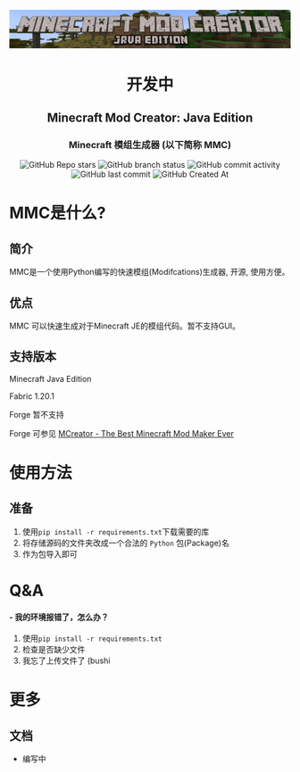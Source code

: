 <div align="center">

![logo](Github-assets/mmc-logo.png)  

# 开发中
## Minecraft Mod Creator: Java Edition
### Minecraft 模组生成器 (以下简称 MMC)

![GitHub Repo stars](https://img.shields.io/github/stars/Nineleven-911/Minecraft-Mod-Creator-JE?style=flat)
![GitHub branch status](https://img.shields.io/github/checks-status/Nineleven-911/Minecraft-Mod-Creator-JE/main)
![GitHub commit activity](https://img.shields.io/github/commit-activity/t/Nineleven-911/Minecraft-Mod-Creator-JE)
![GitHub last commit](https://img.shields.io/github/last-commit/Nineleven-911/Minecraft-Mod-Creator-JE)
![GitHub Created At](https://img.shields.io/github/created-at/Nineleven-911/Minecraft-Mod-Creator-JE)  

</div>

# MMC是什么? 
## 简介
MMC是一个使用Python编写的快速模组(Modifcations)生成器, 开源, 使用方便。
## 优点
MMC 可以快速生成对于Minecraft JE的模组代码。暂不支持GUI。
## 支持版本
Minecraft Java Edition

Fabric 1.20.1

Forge 暂不支持

Forge 可参见 [MCreator - The Best Minecraft Mod Maker Ever](https://mcreator.net/)

# 使用方法
## 准备
1. 使用`pip install -r requirements.txt`下载需要的库
2. 将存储源码的文件夹改成一个合法的 `Python` 包(Package)名
3. 作为包导入即可

# Q&A

#### - 我的环境报错了，怎么办？
1. 使用`pip install -r requirements.txt`
2. 检查是否缺少文件
3. 我忘了上传文件了 (bushi

# 更多
## 文档
- 编写中
